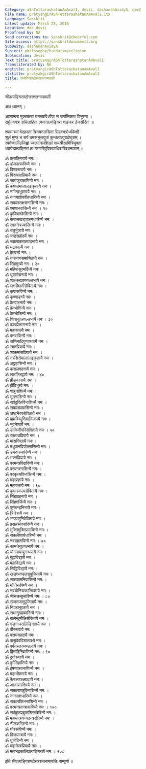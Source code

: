 ```yaml
---
Category: aShTottarashatanAmAvalI, devii, dashamahAvidyA, devI
File name: pratyangirAShTottarashatanAmAvalI.itx
Language: Sanskrit
Latest update: March 28, 2016
Location: doc_devii
Proofread by: NA
Send corrections to: Sanskrit@cheerful.com
Site access: https://sanskritdocuments.org
SubDeity: dashamahAvidyA
Subject: philosophy/hinduism/religion
Sublocation: devii
Text title: pratyangirAShTottarashatanAmAvalI
Transliterated by: NA
engtitle: pratyangirAShTottarashatanAmAvalI
itxtitle: pratyaNgirAShTottarashatanAmAvalI
title: प्रत्यण्गिराष्टोत्तरशतनामावली

---
```

  
 श्रीप्रत्यङ्गिराष्टोत्तरशतनामावली   
  
अथ ध्यानम् ।  
  
आशाम्बरा मुक्तकचा घनच्छविर्ध्येया स चर्मासिकरा विभूषणा ।  
दंष्ट्रोग्रवक्त्रा ग्रसिताहिता त्वया प्रत्यङ्गिरा शङ्कर तेजसेरिता ॥  
  
श्यामाभ्यां वेदहस्तां त्रिनयनलसितां सिंहवक्त्रोर्ध्वकेशीं  
शूलं मुण्डं च सर्पं डमरूभुजयुतां कुन्तलात्युग्रदंष्ट्ऱाम् ।  
रक्तेष्वालीढजिह्वां ज्वलदनलशिखां गायत्रीसावित्रियुक्तां  
ध्यायेत्प्रत्यङ्गिरां तां मरणरिपुविषव्याधिदारिद्र्यनाशाम् ॥  
  
ॐ प्रत्यङ्गिरायै नमः ।   
ॐ ॐकाररूपिण्यै नमः ।   
ॐ विश्वरूपायै नमः ।   
ॐ विरूपाक्षप्रियायै नमः ।   
ॐ जटाजूटकारिण्यै नमः ।   
ॐ कपालमालालङ्कृतायै नमः ।   
ॐ नागेन्द्रभूषणायै नमः ।   
ॐ नागयज्ञोपवीतधारिण्यै नमः ।   
ॐ सकलराक्षसनाशिन्यै नमः ।   
ॐ श्मशानवासिन्यै नमः । १०   
ॐ कुञ्चितकेशिन्यै नमः ।   
ॐ कपालखट्वाङ्गधारिण्यै नमः ।   
ॐ रक्तनेत्रज्वालिन्यै नमः ।   
ॐ चतुर्भुजायै नमः ।   
ॐ चन्द्रसहोदर्यै नमः ।   
ॐ ज्वालाकरालवदनायै नमः ।   
ॐ भद्रकाल्यै नमः ।   
ॐ हेमवत्यै नमः ।   
ॐ नारायणसमाश्रितायै नमः ।   
ॐ सिंहमुख्यै नमः । २०   
ॐ महिषासुरमर्दिन्यै नमः ।   
ॐ धूम्रलोचनायै नमः ।   
ॐ शङ्करप्राणवल्लभायै नमः ।   
ॐ लक्ष्मीवाणीसेवितायै नमः ।   
ॐ कृपारूपिण्यै नमः ।   
ॐ कृष्णाङ्ग्यै नमः ।   
ॐ प्रेतवाहनायै नमः ।   
ॐ प्रेतभोगिन्यै नमः ।   
ॐ प्रेतभोजिन्यै नमः ।   
ॐ शिवानुग्रहवल्लभायै नमः । ३०   
ॐ पञ्चप्रेतासनायै नमः ।   
ॐ महाकाल्यै नमः ।   
ॐ वनवासिन्यै नमः ।   
ॐ अणिमादिगुणाश्रयायै नमः ।   
ॐ रक्तप्रियायै नमः ।   
ॐ शाकमांसप्रियायै नमः ।   
ॐ नरशिरोमालालङ्कृतायै नमः ।   
ॐ अट्टहासिन्यै नमः ।   
ॐ करालवदनायै नमः ।   
ॐ ललज्जिह्वायै नमः । ४०   
ॐ ह्रीङ्कारायै नमः ।   
ॐ ह्रींविभूत्यै नमः ।   
ॐ शत्रुनाशिन्यै नमः ।   
ॐ भूतनाशिन्यै नमः ।   
ॐ सर्वदुरितविनाशिन्यै नमः ।   
ॐ सकलापन्नाशिन्यै नमः ।   
ॐ अष्टभैरवसेवितायै नमः ।   
ॐ ब्रह्मविष्णुशिवात्मिकायै नमः ।   
ॐ भुवनेश्वर्यै नमः ।   
ॐ डाकिनीपरिसेवितायै नमः । ५०   
ॐ रक्तान्नप्रियायै नमः ।   
ॐ मांसनिष्ठायै नमः ।   
ॐ मधुपानप्रियोल्लासिन्यै नमः ।   
ॐ डमरुकधारिण्यै नमः ।   
ॐ भक्तप्रियायै नमः ।   
ॐ परमन्त्रविदारिण्यै नमः ।   
ॐ परयन्त्रनाशिन्यै नमः ।   
ॐ परकृत्यविध्वंसिन्यै नमः ।   
ॐ महाप्रज्ञायै नमः ।   
ॐ महाबलायै नमः । ६०   
ॐ कुमारकल्पसेवितायै नमः ।   
ॐ सिंहवाहनायै नमः ।   
ॐ सिंहगर्जिन्यै नमः ।  
ॐ पूर्णचन्द्रनिभायै नमः ।   
ॐ त्रिनेत्रायै नमः ।   
ॐ भण्डासुनिषेवितायै नमः ।   
ॐ प्रसन्नरूपधारिण्यै नमः ।   
ॐ भुक्तिमुक्तिप्रदायिन्यै नमः ।   
ॐ सकलैश्वर्यधारिण्यै नमः ।   
ॐ नवग्रहरूपिण्यै नमः । ७०   
ॐ कामधेनुप्रगल्भायै नमः ।   
ॐ योगमायायुगन्धरायै नमः ।   
ॐ गुह्यविद्यायै नमः ।   
ॐ महाविद्यायै नमः ।   
ॐ सिद्धिविद्यायै नमः ।   
ॐ खड्गमण्डलसुपूजितायै नमः ।   
ॐ सालग्रामनिवासिन्यै नमः ।   
ॐ योनिरूपिण्यै नमः ।   
ॐ नवयोनिचक्रात्मिकायै नमः ।   
ॐ श्रीचक्रसुचारिण्यै नमः । ८०   
ॐ राजराजसुपूजितायै नमः ।   
ॐ निग्रहानुग्रहायै नमः ।   
ॐ सभानुग्रहकारिण्यै नमः ।   
ॐ बालेन्दुमौलिसेवितायै नमः ।   
ॐ गङ्गाधरालिङ्गितायै नमः ।   
ॐ वीररूपायै नमः ।   
ॐ वराभयप्रदायै नमः ।   
ॐ वासुदेवविशालाक्ष्यै नमः ।   
ॐ पर्वतस्तनमण्डलायै नमः ।   
ॐ हिमाद्रिनिवासिन्यै नमः । ९०   
ॐ दुर्गारूपायै नमः ।   
ॐ दुर्गतिहारिण्यै नमः ।   
ॐ ईषणात्रयनाशिन्यै नमः ।   
ॐ महाभीषणायै नमः ।   
ॐ कैवल्यफलप्रदायै नमः ।   
ॐ आत्मसंरक्षिण्यै नमः ।   
ॐ सकलशत्रुविनाशिन्यै नमः ।   
ॐ नागपाशधारिण्यै नमः ।   
ॐ सकलविघ्ननाशिन्यै नमः ।   
ॐ परमन्त्रतन्त्राकर्षिण्यै नमः । १००   
ॐ सर्वदुष्टप्रदुष्टशिरच्छेदिन्यै नमः ।   
ॐ महामन्त्रयन्त्रतन्त्ररक्षिण्यै नमः ।   
ॐ नीलकण्ठिन्यै नमः ।   
ॐ घोररूपिण्यै नमः ।   
ॐ विजयाम्बायै नमः ।   
ॐ धूर्जटिन्यै नमः ।   
ॐ महाभैरवप्रियायै नमः ।   
ॐ महाभद्रकालिप्रत्यङ्गिरायै नमः । १०८  
   
इति श्रीप्रत्यङ्गिराष्टोत्तरशतनामावलिः सम्पूर्णा ॥   
   
   
  
